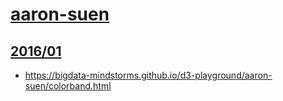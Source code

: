# [aaron-suen](https://github.com/aaron-suen)
## [2016/01](2016/01)
- https://bigdata-mindstorms.github.io/d3-playground/aaron-suen/colorband.html

